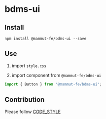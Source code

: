 # bdms-ui

## Install

`npm install @mammut-fe/bdms-ui --save`

## Use

1. import `style.css`

2. import component from `@mammut-fe/bdms-ui`

```typescript
import { Button } from '@mammut-fe/bdms-ui';
```

## Contribution

Please follow [CODE_STYLE](./CODE_STYLE.md)
